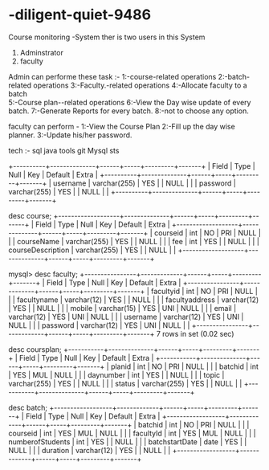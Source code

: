 # -diligent-quiet-9486
Course monitoring -System
ther is two users in this System
1. Adminstrator
2. faculty


Admin can performe these task :-
1:-course-related operations 
2:-batch-related operations 
3:-Faculty.-related operations 
4:-Allocate faculty to a batch  
5:-Course plan--related operations 
6:-View the Day wise update of every batch. 
7:-Generate Reports for every batch.
8:-not to choose any option.

faculty can perform -
1:-View the Course Plan
2:-Fill up the day wise planner. 
3:-Update his/her password.

tech :- 
sql java 
tools git Mysql sts

+----------+--------------+------+-----+---------+-------+
| Field    | Type         | Null | Key | Default | Extra |
+----------+--------------+------+-----+---------+-------+
| username | varchar(255) | YES  |     | NULL    |       |
| password | varchar(255) | YES  |     | NULL    |       |
+----------+--------------+------+-----+---------+-------+

 desc course;
+-------------------+--------------+------+-----+---------+-------+
| Field             | Type         | Null | Key | Default | Extra |
+-------------------+--------------+------+-----+---------+-------+
| courseid          | int          | NO   | PRI | NULL    |       |
| courseName        | varchar(255) | YES  |     | NULL    |       |
| fee               | int          | YES  |     | NULL    |       |
| courseDescription | varchar(255) | YES  |     | NULL    |       |
+-------------------+--------------+------+-----+---------+-------+


mysql> desc faculty;
+----------------+-------------+------+-----+---------+-------+
| Field          | Type        | Null | Key | Default | Extra |
+----------------+-------------+------+-----+---------+-------+
| facultyid      | int         | NO   | PRI | NULL    |       |
| facultyname    | varchar(12) | YES  |     | NULL    |       |
| facultyaddress | varchar(12) | YES  |     | NULL    |       |
| mobile         | varchar(15) | YES  | UNI | NULL    |       |
| email          | varchar(12) | YES  | UNI | NULL    |       |
| username       | varchar(12) | YES  | UNI | NULL    |       |
| password       | varchar(12) | YES  | UNI | NULL    |       |
+----------------+-------------+------+-----+---------+-------+
7 rows in set (0.02 sec)

 desc  coursplan;
+-----------+--------------+------+-----+---------+-------+
| Field     | Type         | Null | Key | Default | Extra |
+-----------+--------------+------+-----+---------+-------+
| planid    | int          | NO   | PRI | NULL    |       |
| batchid   | int          | YES  | MUL | NULL    |       |
| daynumber | int          | YES  |     | NULL    |       |
| topic     | varchar(255) | YES  |     | NULL    |       |
| status    | varchar(255) | YES  |     | NULL    |       |
+-----------+--------------+------+-----+---------+-------+

desc batch;
+------------------+-------------+------+-----+---------+-------+
| Field            | Type        | Null | Key | Default | Extra |
+------------------+-------------+------+-----+---------+-------+
| batchid          | int         | NO   | PRI | NULL    |       |
| courseid         | int         | YES  | MUL | NULL    |       |
| facultyId        | int         | YES  | MUL | NULL    |       |
| numberofStudents | int         | YES  |     | NULL    |       |
| batchstartDate   | date        | YES  |     | NULL    |       |
| duration         | varchar(12) | YES  |     | NULL    |       |
+------------------+-------------+------+-----+---------+-------+
